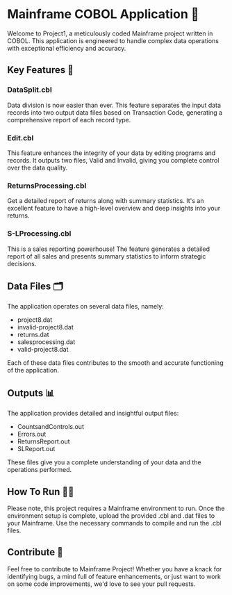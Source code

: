 # Mainframe COBOL Application 🚀

Welcome to Project1, a meticulously coded Mainframe project written in COBOL. This application is engineered to handle complex data operations with exceptional efficiency and accuracy. 

## Key Features 🔑

### DataSplit.cbl
Data division is now easier than ever. This feature separates the input data records into two output data files based on Transaction Code, generating a comprehensive report of each record type.

### Edit.cbl
This feature enhances the integrity of your data by editing programs and records. It outputs two files, Valid and Invalid, giving you complete control over the data quality.

### ReturnsProcessing.cbl
Get a detailed report of returns along with summary statistics. It's an excellent feature to have a high-level overview and deep insights into your returns.

### S-LProcessing.cbl
This is a sales reporting powerhouse! The feature generates a detailed report of all sales and presents summary statistics to inform strategic decisions.

## Data Files 🗂️
The application operates on several data files, namely:

- project8.dat
- invalid-project8.dat
- returns.dat
- salesprocessing.dat
- valid-project8.dat

Each of these data files contributes to the smooth and accurate functioning of the application.

## Outputs 📊
The application provides detailed and insightful output files:

- CountsandControls.out
- Errors.out
- ReturnsReport.out
- SLReport.out

These files give you a complete understanding of your data and the operations performed.

## How To Run 🏃‍♀️
Please note, this project requires a Mainframe environment to run. Once the environment setup is complete, upload the provided .cbl and .dat files to your Mainframe. Use the necessary commands to compile and run the .cbl files.

## Contribute 🤝
Feel free to contribute to Mainframe Project! Whether you have a knack for identifying bugs, a mind full of feature enhancements, or just want to work on some code improvements, we'd love to see your pull requests.
